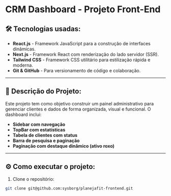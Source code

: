# CRM Dashboard - Projeto Front-End

## 🛠 Tecnologias usadas:
- **React.js** - Framework JavaScript para a construção de interfaces dinâmicas.
- **Next.js** - Framework React com renderização do lado servidor (SSR).
- **Tailwind CSS** - Framework CSS utilitário para estilização rápida e moderna.
- **Git & GitHub** - Para versionamento de código e colaboração.

---

## 📄 Descrição do Projeto:
Este projeto tem como objetivo construir um painel administrativo para gerenciar clientes e dados de forma organizada, visual e funcional. O dashboard inclui:

- **Sidebar com navegação**
- **TopBar com estatísticas**
- **Tabela de clientes com status**
- **Barra de pesquisa e paginação**
- **Paginação com destaque dinâmico (ativo roxo)**

---

## ⚙️ Como executar o projeto:

1. Clone o repositório:
```bash
git clone git@github.com:sysborg/planejafit-frontend.git
